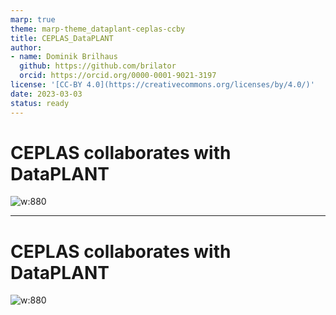 ```yaml
---
marp: true
theme: marp-theme_dataplant-ceplas-ccby
title: CEPLAS_DataPLANT
author: 
- name: Dominik Brilhaus
  github: https://github.com/brilator
  orcid: https://orcid.org/0000-0001-9021-3197
license: '[CC-BY 4.0](https://creativecommons.org/licenses/by/4.0/)'
date: 2023-03-03
status: ready
---
```


# CEPLAS collaborates with DataPLANT

![w:880](./images/dataplant-ceplas-collaboration-seq1.png)

---

# CEPLAS collaborates with DataPLANT

![w:880](./images/dataplant-ceplas-collaboration-seq2.png)
